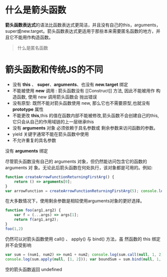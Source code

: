 # 什么是箭头函数

**箭头函数表达式**的语法比函数表达式更简洁，并且没有自己的this，arguments，super或new.target。箭头函数表达式更适用于那些本来需要匿名函数的地方，并且它不能用作构造函数。

>什么是匿名函数

# 箭头函数和传统JS的不同

- 没有 **this** 、 **super**、**arguments**、也没有 **new.target** 绑定
- 不能被使用 **new** 调用 : 箭头函数没有 [[Construct]] 方法, 因此不能被用作 构造函数, 使用 new 调用箭头函数会 抛出错误
- 没有原型: 既然不能对箭头函数使用 new, 那么它也不需要原型,也就没有 **prototype** 属性
- 不能更改 **this**,this 的值在函数内部不能被修改,箭头函数不会创建自己的this,它只会从自己的作用域链的上一层继承this
- 没有 **arguments** 对象 必须依赖于具名参数或 剩余参数来访问函数的参数。
- yield 关键字通常不能在箭头函数中使用
- 不允许重复的具名参数

没有 **arguments** 绑定

尽管箭头函数没有自己的 arguments 对象，但仍然能访问包含它的函数的 arguments 对
象。无论此后箭头函数在何处执行，该对象都是可用的。例如:

```js
function createArrowFunctionReturningFirstArg() {
    return () => arguments[0];
}
var arrowFunction = createArrowFunctionReturningFirstArg(5); console.log(arrowFunction()); // 5
```


在大多数情况下，使用剩余参数是相较使用arguments对象的更好选择。


```js
function foo(arg1,arg2) { 
    var f = (...args) => args[1]; 
    return f(arg1,arg2); 
} 
foo(1,2) 
```


仍然可以对箭头函数使用 call() 、 apply() 与 bind() 方法，虽 然函数的 this 绑定并不会受影响

```js
var sum = (num1, num2) => num1 + num2; console.log(sum.call(null, 1, 2));
console.log(sum.apply(null, [1, 2])); var boundSum = sum.bind(null, 1, 2); console.log(boundSum());
```

空的箭头函数返回 undefined